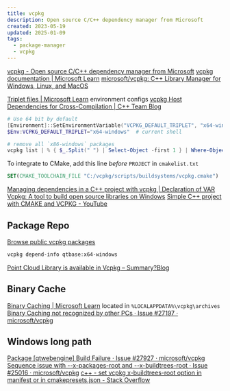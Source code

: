 ```yaml
---
title: vcpkg
description: Open source C/C++ dependency manager from Microsoft
created: 2023-05-19
updated: 2025-01-09
tags:
  - package-manager
  - vcpkg
---
```


[vcpkg - Open source C/C++ dependency manager from Microsoft](https://vcpkg.io/en/)
[vcpkg documentation | Microsoft Learn](https://learn.microsoft.com/en-us/vcpkg/)
[microsoft/vcpkg: C++ Library Manager for Windows, Linux, and MacOS](https://github.com/Microsoft/vcpkg/)

[Triplet files | Microsoft Learn](https://learn.microsoft.com/en-us/vcpkg/users/triplets) environment configs
[vcpkg Host Dependencies for Cross-Compilation | C++ Team Blog](https://devblogs.microsoft.com/cppblog/vcpkg-host-dependencies/)

```powershell
# Use 64 bit by default
[Environment]::SetEnvironmentVariable("VCPKG_DEFAULT_TRIPLET", "x64-windows", "Machine")  # persist
$Env:VCPKG_DEFAULT_TRIPLET="x64-windows"  # current shell

# remove all `x86-windows` packages
vcpkg list | % { $_.Split(" ") | Select-Object -first 1 } | Where-Object { $_ -like "*:x86-windows" } | ForEach-Object -Process { vcpkg remove --recurse $_ }
```

To integrate to CMake, add this line _before_ `PROJECT` in `cmakelist.txt`

```cmake
SET(CMAKE_TOOLCHAIN_FILE "C:/vcpkg/scripts/buildsystems/vcpkg.cmake")
```

[Managing dependencies in a C++ project with vcpkg | Declaration of VAR](https://decovar.dev/blog/2022/10/30/cpp-dependencies-with-vcpkg/)
[Vcpkg: A tool to build open source libraries on Windows](https://www.kitware.com//vcpkg-a-tool-to-build-open-source-libraries-on-windows/)
[Simple C++ project with CMAKE and VCPKG - YouTube](https://www.youtube.com/watch?v=4z2jmDr36Fc)

## Package Repo

[Browse public vcpkg packages](https://vcpkg.io/en/packages.html)

```powershell
vcpkg depend-info qtbase:x64-windows
```

[Point Cloud Library is available in Vcpkg – Summary?Blog](http://unanancyowen.com/en/pcl-vcpkg/)

## Binary Cache

[Binary Caching | Microsoft Learn](https://learn.microsoft.com/en-us/vcpkg/users/binarycaching) located in `%LOCALAPPDATA%\vcpkg\archives`
[Binary Caching not recognized by other PCs · Issue #27197 · microsoft/vcpkg](https://github.com/microsoft/vcpkg/issues/27197)

## Windows long path

[Package [qtwebengine] Build Failure · Issue #27927 · microsoft/vcpkg](https://github.com/microsoft/vcpkg/issues/27927)
[Sequence issue with --x-packages-root and --x-buildtrees-root · Issue #25016 · microsoft/vcpkg](https://github.com/microsoft/vcpkg/issues/25016)
[c++ - set vcpkg x-buildtrees-root option in manifest or in cmakepresets.json - Stack Overflow](https://stackoverflow.com/questions/74656830/set-vcpkg-x-buildtrees-root-option-in-manifest-or-in-cmakepresets-json)
